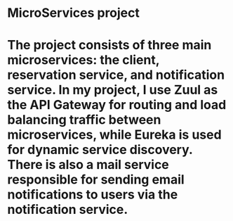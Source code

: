 # MicroServices project
# The project consists of three main microservices: the client, reservation service, and notification service. In my project, I use Zuul as the API Gateway for routing and load balancing traffic between microservices, while Eureka is used for dynamic service discovery. There is also a mail service responsible for sending email notifications to users via the notification service.
